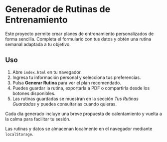 # Generador de Rutinas de Entrenamiento

Este proyecto permite crear planes de entrenamiento personalizados de forma sencilla. Completa el formulario con tus datos y obtén una rutina semanal adaptada a tu objetivo.

## Uso

1. Abre `index.html` en tu navegador.
2. Ingresa tu información personal y selecciona tus preferencias.
3. Pulsa **Generar Rutina** para ver el plan recomendado.
4. Puedes guardar la rutina, exportarla a PDF o compartirla desde los botones disponibles.
5. Las rutinas guardadas se muestran en la sección *Tus Rutinas Guardadas* y puedes consultarlas cuando quieras.

Cada día generado incluye una breve propuesta de calentamiento y vuelta a la calma para facilitar tu sesión.

Las rutinas y datos se almacenan localmente en el navegador mediante `localStorage`.
